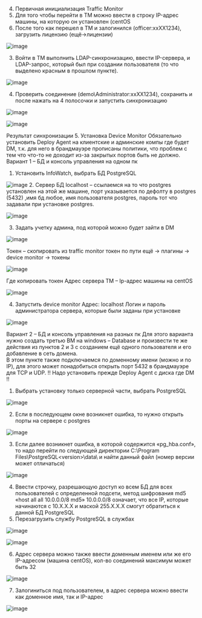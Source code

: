 
4. Первичная инициализация Traffic Monitor
1.	Для того чтобы перейти в TM можно ввести в строку IP-адрес машины, на которую он установлен (centOS
2.	После того как перешел в ТМ и залогинился (officer:xxXX1234), загрузить лицензию (ещё->лицензии)

![image](https://user-images.githubusercontent.com/83372679/211777823-8f59f85d-69bd-4302-a1f3-509751946c82.png)

3.	Войти в TM выполнить LDAP-синхронизацию, ввести IP-сервера, и LDAP-запрос, который был при создании пользователя (то что выделено красным в прошлом пункте).

![image](https://user-images.githubusercontent.com/83372679/211777860-307b4957-2d55-40b1-80c1-cfedf7340280.png)

4.	Проверить соединение (demo\Administrator:xxXX1234), сохранить и после нажать на 4 полосочки и запустить синхронизацию

![image](https://user-images.githubusercontent.com/83372679/211777894-d33b1a59-947a-4b2f-92f6-d7c50d327033.png)


![image](https://user-images.githubusercontent.com/83372679/211777906-f7a40c85-846e-4e9e-846e-1cda306a945a.png)

Результат синхронизации
5. Установка Device Monitor 
Обязательно установить Deploy Agent на клиентские и админские компы где будет DM, т.к. для него в брандмауэре прописаны политики, что проблем с тем что что-то не доходит из-за закрытых портов быть не должно.
Вариант 1 – БД и консоль управления на одном пк
1.	Установить InfoWatch, выбрать БД PostgreSQL

![image](https://user-images.githubusercontent.com/83372679/211777966-46399968-9a5a-487d-b923-4bcf155340d9.png)
2.	 Сервер БД localhost – ссылаемся на то что postgres установлен на этой же машине, порт указывается по дефолту в postgres (5432) ,имя бд любое, имя пользователя postgres, пароль тот что задавали при установке postgres.

![image](https://user-images.githubusercontent.com/83372679/211777989-f56ac0a7-24b6-46ed-ab82-30ababbe1ad9.png)

3.	Задать учетку админа, под которой можно будет зайти в DM

![image](https://user-images.githubusercontent.com/83372679/211778020-b159f6d7-de52-4971-a8f6-264cb54f9fe3.png)

Токен – скопировать из traffic monitor токен по пути ещё -> плагины -> device monitor ->  токены 

![image](https://user-images.githubusercontent.com/83372679/211778044-9e458f40-f66a-437e-909c-738610567f8d.png)

Где копировать токен
Адрес сервера TM – Ip-адрес машины на centOS

![image](https://user-images.githubusercontent.com/83372679/211778098-0151b934-41e6-4dee-88c6-408165e0080c.png)

4.	Запустить device monitor 
Адрес: localhost
Логин и пароль администратора сервера, которые были заданы при установке 

![image](https://user-images.githubusercontent.com/83372679/211778130-1467b64a-c898-4e3d-9ed6-cf3bc5e07deb.png)

Вариант 2 – БД и консоль управления на разных пк
Для этого варианта нужно создать третью ВМ на windows – Database и произвести те же действия из пунктов 2 и 3 с созданием ещё одного пользователя и его добавление в сеть домена.  
В этом пункте также подключаемся по доменному имени (можно и по IP), для этого может понадобиться открыть порт 5432 в брандмауэре для TCP и UDP. 
!! Надо установить прежде Deploy Agent с диска где DM !! 
1.	Выбрать установку только серверной части, выбрать PostgreSQL

![image](https://user-images.githubusercontent.com/83372679/211778207-3ddbb4e0-70cc-4f14-969b-52963a57a5f6.png)

2.	Если в последующем окне возникнет ошибка, то нужно открыть порты на сервере с postgres

![image](https://user-images.githubusercontent.com/83372679/211778237-8f3d5ccf-525f-4b15-82a3-999c84e75584.png)

3.	Если далее возникнет ошибка, в которой содержится «pg_hba.conf», то надо перейти по следующей директории C:\Program Files\PostgreSQL\<version>\data\ и найти данный файл (номер версии может отличаться)

![image](https://user-images.githubusercontent.com/83372679/211778269-49c310e0-7dee-43ab-b8cd-7e84011c5b98.png)

4.	Ввести строчку, разрешающую доступ ко всем БД для всех пользователей с определенной подсети, метод шифрования md5
«host    all             all        10.0.0.0/8           md5»
10.0.0.0/8 означает, что все IP, которые начинаются с 10.Х.Х.Х и маской 255.Х.Х.Х смогут обратиться к данной БД PostgreSQL
5.	Перезагрузить службу PostgreSQL в службах 

![image](https://user-images.githubusercontent.com/83372679/211778301-2c722ec2-e540-4f91-9ca8-99fed48fc242.png)

![image](https://user-images.githubusercontent.com/83372679/211778318-83166f21-16b0-430f-940e-79c0b5e01ccc.png)

6.	Адрес сервера можно также ввести доменным именем или же его IP-адресом (машина centOS), кол-во соединений максимум может быть 32

![image](https://user-images.githubusercontent.com/83372679/211778358-6bc1b379-360c-47cc-be0c-2400b10ec587.png)

7.	Залогиниться под пользователем, в адрес сервера можно ввести как доменное имя, так и IP-адрес 

![image](https://user-images.githubusercontent.com/83372679/211778392-4005853d-5021-4981-9d86-76e7f5c39716.png)
